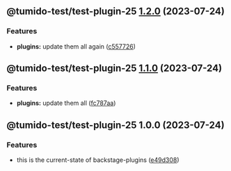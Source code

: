 ## @tumido-test/test-plugin-25 [1.2.0](https://github.com/tumido/test-npm-publish-migration-2/compare/@tumido-test/test-plugin-25@1.1.0...@tumido-test/test-plugin-25@1.2.0) (2023-07-24)


### Features

* **plugins:** update them all again ([c557726](https://github.com/tumido/test-npm-publish-migration-2/commit/c557726d5b75cf345fcf50f45e6a6281a2909f5a))

## @tumido-test/test-plugin-25 [1.1.0](https://github.com/tumido/test-npm-publish-migration-2/compare/@tumido-test/test-plugin-25@1.0.0...@tumido-test/test-plugin-25@1.1.0) (2023-07-24)


### Features

* **plugins:** update them all ([fc787aa](https://github.com/tumido/test-npm-publish-migration-2/commit/fc787aa160288a524e2bb06d5c1ab3c72f8e0774))

## @tumido-test/test-plugin-25 1.0.0 (2023-07-24)


### Features

* this is the current-state of backstage-plugins ([e49d308](https://github.com/tumido/test-npm-publish-migration-2/commit/e49d30830fa11898df24d879c21c82fd624df7ba))
